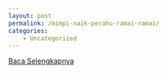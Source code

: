 ```yaml
---
layout: post
permalink: /mimpi-naik-perahu-ramai-ramai/
categories:
    - Uncategorized
---
```


[Baca Selengkapnya](/10)